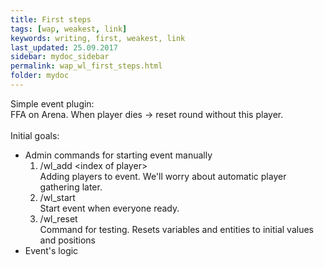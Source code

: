 ```yaml
---
title: First steps
tags: [wap, weakest, link]
keywords: writing, first, weakest, link
last_updated: 25.09.2017
sidebar: mydoc_sidebar
permalink: wap_wl_first_steps.html
folder: mydoc
---
```


Simple event plugin:<br>
FFA on Arena. When player dies -> reset round without this player.
<br><br>
Initial goals:
* Admin commands for starting event manually
	1. /wl_add &lt;index of player&gt;<br>
	Adding players to event. We'll worry about automatic player gathering later.
	2. /wl_start<br>
	Start event when everyone ready.
	3. /wl_reset<br>
	Command for testing. Resets variables and entities to initial values and positions
* Event's logic